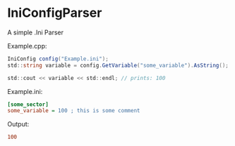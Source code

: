 # IniConfigParser

A simple .Ini Parser

Example.cpp:

```C#
IniConfig config("Example.ini");
std::string variable = config.GetVariable("some_variable").AsString();

std::cout << variable << std::endl; // prints: 100
```

Example.ini:

```ini
[some_sector]
some_variable = 100 ; this is some comment
```

Output:

```ini
100
```
